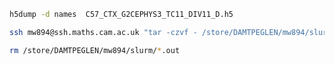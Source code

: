```bash
h5dump -d names  C57_CTX_G2CEPHYS3_TC11_DIV11_D.h5
````

```bash
ssh mw894@ssh.maths.cam.ac.uk "tar -czvf - /store/DAMTPEGLEN/mw894/slurm/Xu2011/*.h5" | tar -xzvf - -C .
````

```bash
rm /store/DAMTPEGLEN/mw894/slurm/*.out
```